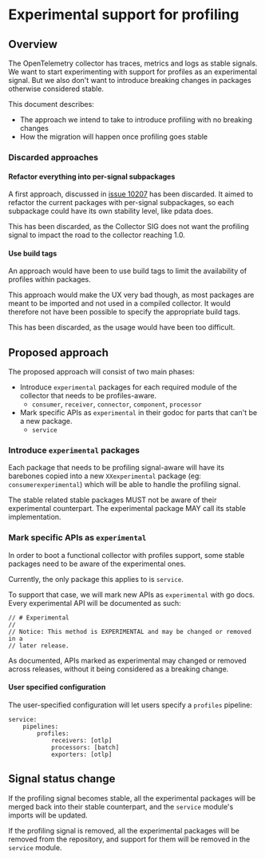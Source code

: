 # Experimental support for profiling

## Overview

The OpenTelemetry collector has traces, metrics and logs as stable signals. We
want to start experimenting with support for profiles as an experimental
signal. But we also don't want to introduce breaking changes in packages
otherwise considered stable.

This document describes:

* The approach we intend to take to introduce profiling with no breaking changes
* How the migration will happen once profiling goes stable

### Discarded approaches

#### Refactor everything into per-signal subpackages

A first approach, discussed in [issue
10207](https://github.com/open-telemetry/opentelemetry-collector/issues/10207)
has been discarded.
It aimed to refactor the current packages with per-signal subpackages, so each
subpackage could have its own stability level, like pdata does.

This has been discarded, as the Collector SIG does not want the profiling
signal to impact the road to the collector reaching 1.0.

#### Use build tags

An approach would have been to use build tags to limit the availability of
profiles within packages.

This approach would make the UX very bad though, as most packages are meant to
be imported and not used in a compiled collector. It would therefore not have
been possible to specify the appropriate build tags.

This has been discarded, as the usage would have been too difficult.

## Proposed approach

The proposed approach will consist of two main phases:

* Introduce `experimental` packages for each required module of the collector that needs to be profiles-aware.
	* `consumer`, `receiver`, `connector`, `component`, `processor`
* Mark specific APIs as `experimental` in their godoc for parts that can't be a new package.
	* `service`

### Introduce `experimental` packages

Each package that needs to be profiling signal-aware will have its barebones copied into
a new `XXexperimental` package (eg: `consumerexperimental`) which will be able
to handle the profiling signal.

The stable related stable packages MUST not be aware of their experimental
counterpart.
The experimental package MAY call its stable implementation.

### Mark specific APIs as `experimental`

In order to boot a functional collector with profiles support, some stable
packages need to be aware of the experimental ones.

Currently, the only package this applies to is `service`.

To support that case, we will mark new APIs as `experimental` with go docs.
Every experimental API will be documented as such:

```golang
// # Experimental
//
// Notice: This method is EXPERIMENTAL and may be changed or removed in a
// later release.
```

As documented, APIs marked as experimental may changed or removed across
releases, without it being considered as a breaking change.

#### User specified configuration

The user-specified configuration will let users specify a `profiles` pipeline:

```
service:
	pipelines:
		profiles:
			receivers: [otlp]
			processors: [batch]
			exporters: [otlp]
```

## Signal status change

If the profiling signal becomes stable, all the experimental packages will be
merged back into their stable counterpart, and the `service` module's imports
will be updated.

If the profiling signal is removed, all the experimental packages will be
removed from the repository, and support for them will be removed in the
`service` module.
